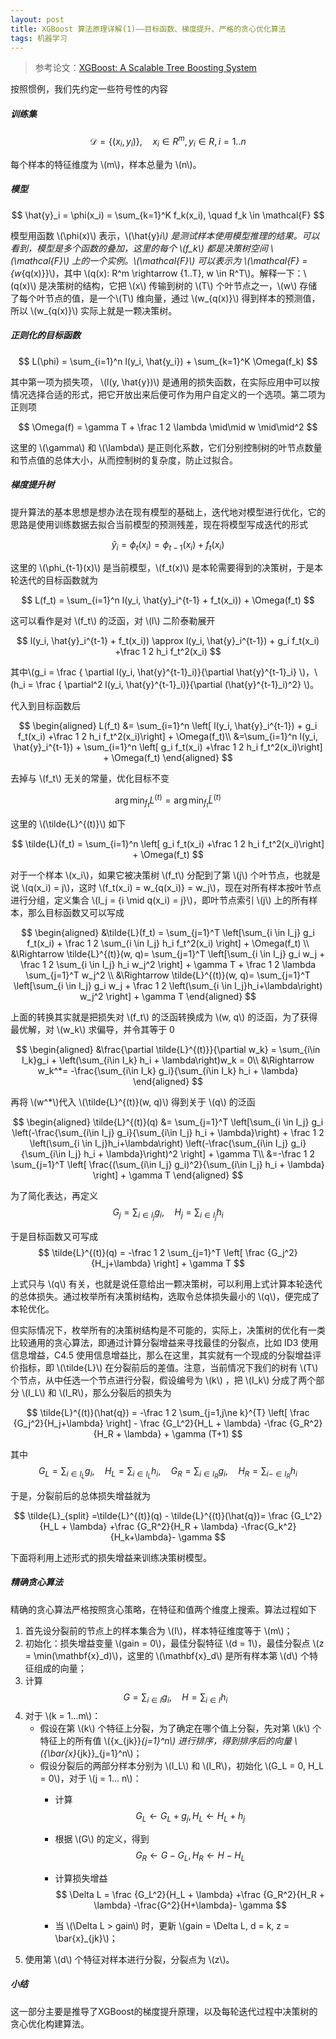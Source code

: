 ```yaml
---
layout: post
title: XGBoost 算法原理详解(1)——目标函数、梯度提升、严格的贪心优化算法
tags: 机器学习 
---
```


> 参考论文：[XGBoost: A Scalable Tree Boosting System](https://arxiv.org/abs/1603.02754)

按照惯例，我们先约定一些符号性的内容

##### 训练集

$$
    \mathcal{D} = \{(x_i, y_i)\},\quad x_i \in R^m, y_i \in R , i=1..n
    $$

每个样本的特征维度为 \\(m\\)，样本总量为 \\(n\\)。

##### 模型

$$
    \hat{y}_i = \phi(x_i) = \sum_{k=1}^K f_k(x_i), \quad f_k \in \mathcal{F}
    $$

模型用函数 \\(\phi(x)\\) 表示，\\(\hat{y}_i\\) 是测试样本使用模型推理的结果。可以看到，模型是多个函数的叠加，这里的每个 \\(f_k\\) 都是决策树空间 \\(\mathcal{F}\\) 上的一个实例。\\(\mathcal{F}\\) 可以表示为 \\(\mathcal{F} = \{w_{q(x)}\}\\)，其中 \\(q(x): R^m \rightarrow \{1..T\}, w \in R^T\\)。解释一下：\\(q(x)\\) 是决策树的结构，它把 \\(x\\) 传输到树的 \\(T\\) 个叶节点之一，\\(w\\) 存储了每个叶节点的值，是一个\\(T\\) 维向量，通过 \\(w_{q(x)}\\) 得到样本的预测值，所以 \\(w_{q(x)}\\) 实际上就是一颗决策树。

##### 正则化的目标函数

$$
    L(\phi) = \sum_{i=1}^n l(y_i, \hat{y_i}) + \sum_{k=1}^K \Omega(f_k)
    $$

其中第一项为损失项， \\(l(y, \hat{y})\\) 是通用的损失函数，在实际应用中可以按情况选择合适的形式，把它开放出来后便可作为用户自定义的一个选项。第二项为正则项

$$
  \Omega(f) = \gamma T + \frac 1 2 \lambda \mid\mid w \mid\mid^2
  $$ 

这里的 \\(\gamma\\) 和 \\(\lambda\\) 是正则化系数，它们分别控制树的叶节点数量和节点值的总体大小，从而控制树的复杂度，防止过拟合。

##### 梯度提升树

提升算法的基本思想是想办法在现有模型的基础上，迭代地对模型进行优化，它的思路是使用训练数据去拟合当前模型的预测残差，现在将模型写成迭代的形式

$$
    \hat{y}_i = \phi_t(x_i) = \phi_{t-1}(x_i) + f_t(x_i)
    $$

这里的 \\(\phi_{t-1}(x)\\) 是当前模型，\\(f_t(x)\\) 是本轮需要得到的决策树，于是本轮迭代的目标函数就为

$$
    L(f_t) = \sum_{i=1}^n l(y_i, \hat{y}_i^{t-1} + f_t(x_i)) + \Omega(f_t)
    $$

这可以看作是对 \\(f_t\\) 的泛函，对 \\(l\\) 二阶泰勒展开

$$
    l(y_i, \hat{y}_i^{t-1} + f_t(x_i)) \approx l(y_i, \hat{y}_i^{t-1}) + g_i f_t(x_i) +\frac 1 2 h_i f_t^2(x_i)
    $$

其中\\(g_i = \frac { \partial l(y_i, \hat{y}^{t-1}_i)}{\partial \hat{y}^{t-1}_i} \\)，\\(h_i = \frac { \partial^2 l(y_i, \hat{y}^{t-1}_i)}{\partial (\hat{y}^{t-1}_i)^2} \\)。

代入到目标函数后

$$
    \begin{aligned}
    L(f_t) &= \sum_{i=1}^n \left[ l(y_i, \hat{y}_i^{t-1}) + g_i f_t(x_i) 
    +\frac 1 2 h_i f_t^2(x_i)\right] + \Omega(f_t)\\
    &=\sum_{i=1}^n l(y_i, \hat{y}_i^{t-1})  + \sum_{i=1}^n \left[  g_i f_t(x_i) 
    +\frac 1 2 h_i f_t^2(x_i)\right] + \Omega(f_t)
    \end{aligned}
    $$

去掉与 \\(f_t\\) 无关的常量，优化目标不变

$$
    \arg \min_{f_t} L^{(t)} = \arg\min_{f_t} \tilde{L}^{(t)}
    $$

这里的 \\(\tilde{L}^{(t)}\\) 如下

$$
    \tilde{L}(f_t) = \sum_{i=1}^n \left[  g_i f_t(x_i) 
    +\frac 1 2 h_i f_t^2(x_i)\right] + \Omega(f_t)
    $$

对于一个样本 \\(x_i\\)，如果它被决策树 \\(f_t\\) 分配到了第 \\(j\\) 个叶节点，也就是说 \\(q(x_i) = j\\)，这时 \\(f_t(x_i) = w_{q(x_i)} = w_j\\)，现在对所有样本按叶节点进行分组，定义集合 \\(I_j = \{i \mid q(x_i) = j\}\\)，即叶节点索引 \\(j\\) 上的所有样本，那么目标函数又可以写成

$$
    \begin{aligned}
    &\tilde{L}(f_t) = \sum_{j=1}^T \left[\sum_{i \in I_j} g_i f_t(x_i) + \frac 1 2 \sum_{i \in I_j} h_i f_t^2(x_i) \right] + \Omega(f_t) \\
    &\Rightarrow \tilde{L}^{(t)}(w, q)= \sum_{j=1}^T \left[\sum_{i \in I_j} g_i w_j + \frac 1 2 \sum_{i \in I_j} h_i w_j^2 \right] + \gamma T + \frac 1 2 \lambda \sum_{j=1}^T w_j^2 \\
    &\Rightarrow \tilde{L}^{(t)}(w, q)= \sum_{j=1}^T \left[\sum_{i \in I_j} g_i w_j + \frac 1 2 \left(\sum_{i \in I_j}h_i+\lambda\right)   w_j^2 \right] + \gamma T
    \end{aligned}
    $$

上面的转换其实就是把损失对 \\(f_t\\) 的泛函转换成为 \\(w, q\\) 的泛函，为了获得最优解，对 \\(w_k\\) 求偏导，并令其等于 0

$$
    \begin{aligned}
    &\frac{\partial \tilde{L}^{(t)}}{\partial w_k} = \sum_{i\in I_k}g_i + \left(\sum_{i\in I_k} h_i + \lambda\right)w_k = 0\\
    &\Rightarrow w_k^*= -\frac{\sum_{i\in I_k} g_i}{\sum_{i\in I_k} h_i + \lambda}
    \end{aligned}
    $$

再将 \\(w^*\\)代入 \\(\tilde{L}^{(t)}(w, q)\\) 得到关于 \\(q\\) 的泛函

$$
    \begin{aligned}
    \tilde{L}^{(t)}(q) &= \sum_{j=1}^T \left[\sum_{i \in I_j} g_i \left(-\frac{\sum_{i\in I_j} g_i}{\sum_{i\in I_j} h_i + \lambda}\right) + \frac 1 2 \left(\sum_{i \in I_j}h_i+\lambda\right)   \left(-\frac{\sum_{i\in I_j} g_i}{\sum_{i\in I_j} h_i + \lambda}\right)^2 \right] + \gamma T\\
    &=-\frac 1 2 \sum_{j=1}^T \left[ \frac{(\sum_{i\in I_j} g_i)^2}{\sum_{i\in I_j} h_i + \lambda} \right] + \gamma T
    \end{aligned}
    $$

为了简化表达，再定义 
$$
    G_j =\sum_{i\in I_j} g_i ,\quad H_j = \sum_{i\in I_j} h_i
    $$

于是目标函数又可写成
$$
    \tilde{L}^{(t)}(q) = -\frac 1 2 \sum_{j=1}^T \left[ \frac {G_j^2}{H_j+\lambda} \right] + \gamma T
    $$

上式只与 \\(q\\) 有关，也就是说任意给出一颗决策树，可以利用上式计算本轮迭代的总体损失。通过枚举所有决策树结构，选取令总体损失最小的 \\(q\\)，便完成了本轮优化。

但实际情况下，枚举所有的决策树结构是不可能的，实际上，决策树的优化有一类比较通用的贪心算法，即通过计算分裂增益来寻找最佳的分裂点，比如 ID3 使用信息增益，C4.5 使用信息增益比，那么在这里，其实就有一个现成的分裂增益评价指标，即 \\(\tilde{L}\\) 在分裂前后的差值。注意，当前情况下我们的树有 \\(T\\) 个节点，从中任选一个节点进行分裂，假设编号为 \\(k\\) ，把 \\(I_k\\) 分成了两个部分 \\(I_L\\) 和 \\(I_R\\)，那么分裂后的损失为

$$
    \tilde{L}^{(t)}(\hat{q}) =  -\frac 1 2 \sum_{j=1,j\ne k}^{T}  \left[ \frac {G_j^2}{H_j+\lambda} \right] - \frac {G_L^2}{H_L + \lambda} -\frac {G_R^2}{H_R + \lambda} + \gamma (T+1)
    $$

其中
$$
    G_L = \sum_{i \in I_L} g_i,\quad H_L = \sum_{i \in I_L}h_i,\quad G_R = \sum_{i \in I_R} g_i,\quad H_R = \sum_{i -\in I_R}h_i
    $$

于是，分裂前后的总体损失增益就为 

$$
    \tilde{L}_{split} =\tilde{L}^{(t)}(q) - \tilde{L}^{(t)}(\hat{q})= \frac {G_L^2}{H_L + \lambda} +\frac {G_R^2}{H_R + \lambda} -\frac{G_k^2}{H_k+\lambda}- \gamma 
    $$

下面将利用上述形式的损失增益来训练决策树模型。

##### 精确贪心算法

精确的贪心算法严格按照贪心策略，在特征和值两个维度上搜索。算法过程如下

1. 首先设分裂前的节点上的样本集合为 \\(I\\)，样本特征维度等于 \\(m\\)；
2. 初始化：损失增益变量 \\(gain = 0\\)，最佳分裂特征 \\(d = 1\\)，最佳分裂点 \\(z = \min(\mathbf{x}_d)\\)，这里的 \\(\mathbf{x}_d\\) 是所有样本第 \\(d\\) 个特征组成的向量；
3. 计算 
$$
    G = \sum_{i \in I} g_i,\quad H = \sum_{i \in I}h_i
    $$
4. 对于 \\(k = 1...m\\)：
   - 假设在第 \\(k\\) 个特征上分裂，为了确定在哪个值上分裂，先对第 \\(k\\) 个特征上的所有值 \\(\{x_{jk}\}_{j=1}^n\\) 进行排序，得到排序后的向量 \\(\{\bar{x}_{jk}\}_{j=1}^n\\)；
   - 假设分裂后的两部分样本分别为 \\(I_L\\) 和 \\(I_R\\)，初始化 \\(G_L = 0, H_L = 0\\)，对于 \\(j = 1... n\\)：
     - 计算 
    $$
        G_L \leftarrow G_L + g_j, H_L \leftarrow H_L + h_j
    $$

     - 根据 \\(G\\) 的定义，得到 
    $$
        G_R \leftarrow G - G_L, H_R \leftarrow H - H_L
        $$
    
     - 计算损失增益
    $$
        \Delta L =  \frac {G_L^2}{H_L + \lambda} +\frac {G_R^2}{H_R + \lambda} -\frac{G^2}{H+\lambda}- \gamma 
        $$
    
     - 当 \\(\Delta L > gain\\) 时，更新 \\(gain = \Delta L, d = k, z = \bar{x}_{jk}\\)；
5. 使用第 \\(d\\) 个特征对样本进行分裂，分裂点为 \\(z\\)。

##### 小结

这一部分主要是推导了XGBoost的梯度提升原理，以及每轮迭代过程中决策树的贪心优化构建算法。